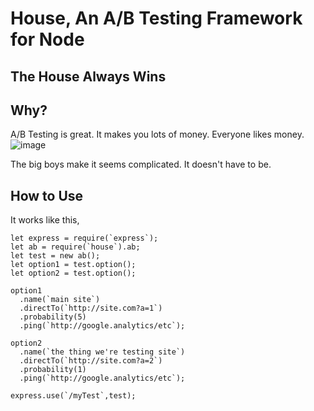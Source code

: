 # House, An A/B Testing Framework for Node
## The House Always Wins

## Why?
A/B Testing is great. It makes you lots of money. Everyone likes money.
![image](https://cloud.githubusercontent.com/assets/4268152/17913868/5c45e052-696b-11e6-86cb-f7cf6f6cd8b0.png)

The big boys make it seems complicated. It doesn't have to be. 

## How to Use
It works like this,

```
let express = require(`express`);
let ab = require(`house`).ab;
let test = new ab();
let option1 = test.option();
let option2 = test.option();

option1
  .name(`main site`)
  .directTo(`http://site.com?a=1`)
  .probability(5)
  .ping(`http://google.analytics/etc`);
  
option2
  .name(`the thing we're testing site`)
  .directTo(`http://site.com?a=2`)
  .probability(1)
  .ping(`http://google.analytics/etc`);
  
express.use(`/myTest`,test);
```
